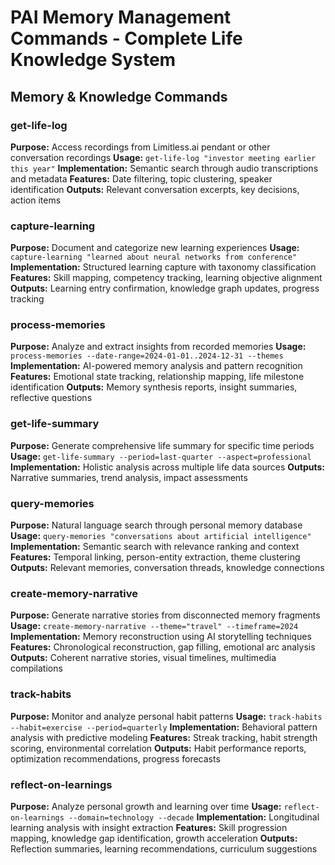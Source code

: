 # PAI Memory Management Commands - Complete Life Knowledge System

## Memory & Knowledge Commands

### get-life-log
**Purpose:** Access recordings from Limitless.ai pendant or other conversation recordings
**Usage:** `get-life-log "investor meeting earlier this year"`
**Implementation:** Semantic search through audio transcriptions and metadata
**Features:** Date filtering, topic clustering, speaker identification
**Outputs:** Relevant conversation excerpts, key decisions, action items

### capture-learning
**Purpose:** Document and categorize new learning experiences
**Usage:** `capture-learning "learned about neural networks from conference"`
**Implementation:** Structured learning capture with taxonomy classification
**Features:** Skill mapping, competency tracking, learning objective alignment
**Outputs:** Learning entry confirmation, knowledge graph updates, progress tracking

### process-memories  
**Purpose:** Analyze and extract insights from recorded memories
**Usage:** `process-memories --date-range=2024-01-01..2024-12-31 --themes`
**Implementation:** AI-powered memory analysis and pattern recognition
**Features:** Emotional state tracking, relationship mapping, life milestone identification
**Outputs:** Memory synthesis reports, insight summaries, reflective questions

### get-life-summary
**Purpose:** Generate comprehensive life summary for specific time periods
**Usage:** `get-life-summary --period=last-quarter --aspect=professional`
**Implementation:** Holistic analysis across multiple life data sources
**Outputs:** Narrative summaries, trend analysis, impact assessments

### query-memories
**Purpose:** Natural language search through personal memory database
**Usage:** `query-memories "conversations about artificial intelligence"`
**Implementation:** Semantic search with relevance ranking and context
**Features:** Temporal linking, person-entity extraction, theme clustering
**Outputs:** Relevant memories, conversation threads, knowledge connections

### create-memory-narrative
**Purpose:** Generate narrative stories from disconnected memory fragments
**Usage:** `create-memory-narrative --theme="travel" --timeframe=2024`
**Implementation:** Memory reconstruction using AI storytelling techniques
**Features:** Chronological reconstruction, gap filling, emotional arc analysis
**Outputs:** Coherent narrative stories, visual timelines, multimedia compilations

### track-habits
**Purpose:** Monitor and analyze personal habit patterns
**Usage:** `track-habits --habit=exercise --period=quarterly`
**Implementation:** Behavioral pattern analysis with predictive modeling
**Features:** Streak tracking, habit strength scoring, environmental correlation
**Outputs:** Habit performance reports, optimization recommendations, progress forecasts

### reflect-on-learnings
**Purpose:** Analyze personal growth and learning over time
**Usage:** `reflect-on-learnings --domain=technology --decade`
**Implementation:** Longitudinal learning analysis with insight extraction
**Features:** Skill progression mapping, knowledge gap identification, growth acceleration
**Outputs:** Reflection summaries, learning recommendations, curriculum suggestions
